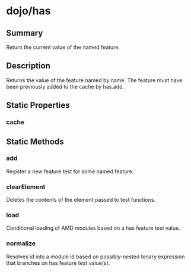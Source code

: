 # dojo/has

## Summary

Return the current value of the named feature.

## Description

Returns the value of the feature named by name. The feature must have been
previously added to the cache by has.add.
## Static Properties

### cache


## Static Methods

### add
Register a new feature test for some named feature.

### clearElement
Deletes the contents of the element passed to test functions.

### load
Conditional loading of AMD modules based on a has feature test value.

### normalize
Resolves id into a module id based on possibly-nested tenary expression that branches on has feature test value(s).



